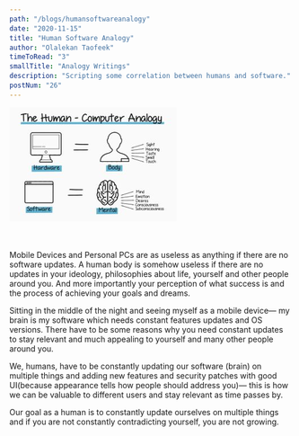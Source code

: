 ```yaml
---
path: "/blogs/humansoftwareanalogy"
date: "2020-11-15"
title: "Human Software Analogy"
author: "Olalekan Taofeek"
timeToRead: "3"
smallTitle: "Analogy Writings"
description: "Scripting some correlation between humans and software."
postNum: "26"
---
```


<img src="./cover_26.jpg"/>
<br/>
<br/>
<br/>

Mobile Devices and Personal PCs are as useless as anything if there are no software updates. A human body is somehow useless if there are no updates in your ideology, philosophies about life, yourself and other people around you. And more importantly your perception of what success is and the process of achieving your goals and dreams.

Sitting in the middle of the night and seeing myself as a mobile device— my brain is my software which needs constant features updates and OS versions. There have to be some reasons why you need constant updates to stay relevant and much appealing to yourself and many other people around you.

We, humans, have to be constantly updating our software (brain) on multiple things and adding new features and security patches with good UI(because appearance tells how people should address you)— this is how we can be valuable to different users and stay relevant as time passes by.

Our goal as a human is to constantly update ourselves on multiple things and if you are not constantly contradicting yourself, you are not growing.
